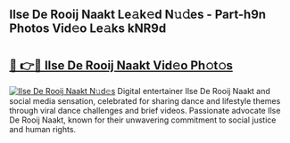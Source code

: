 ## Ilse De Rooij Naakt Le𝚊k𝚎d N𝚞𝚍es - Part-h9n Photos Vid𝚎o Le𝚊ks kNR9d

# <h2><a href="http://fba66v.evod.top/?m=Ilse+De+Rooij+Naakt">🔗 👉🔴 Ilse De Rooij Naakt Vid𝚎o Ph𝚘t𝚘s</a></h2>

[![Ilse De Rooij Naakt N𝚞d𝚎s](https://i.imgur.com/8V9OHl7.gif)](http://fba66v.evod.top/?m=Ilse+De+Rooij+Naakt)
Digital entertainer Ilse De Rooij Naakt and social media sensation, celebrated for sharing dance and lifestyle themes through viral dance challenges and brief videos. Passionate advocate Ilse De Rooij Naakt, known for their unwavering commitment to social justice and human rights. 
